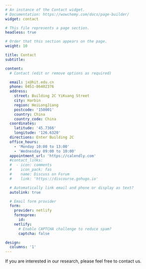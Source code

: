 ```yaml
---
# An instance of the Contact widget.
# Documentation: https://wowchemy.com/docs/page-builder/
widget: contact

# This file represents a page section.
headless: true

# Order that this section appears on the page.
weight: 10

title: Contact
subtitle:

content:
  # Contact (edit or remove options as required)

  email: jx@hit.edu.cn
  phone: 0451-86402376
  address:
    street: Building 2C YiKuang Street
    city: Harbin
    region: HeiLongJiang
    postcode: '150001'
    country: China
    country_code: China
  coordinates:
    latitude: '45.7366'
    longitude: '126.6320'
  directions: Enter Building 2C 
  office_hours:
    - 'Monday 10:00 to 13:00'
    - 'Wednesday 09:00 to 10:00'
  appointment_url: 'https://calendly.com'
  #contact_links:
  #  - icon: comments
  #    icon_pack: fas
  #    name: Discuss on Forum
  #    link: 'https://discourse.gohugo.io'

  # Automatically link email and phone or display as text?
  autolink: true

  # Email form provider
  form:
    provider: netlify
    formspree:
      id:
    netlify:
      # Enable CAPTCHA challenge to reduce spam?
      captcha: false

design:
  columns: '1'
---
```


If you are interested in our research, please feel free to contact us.

